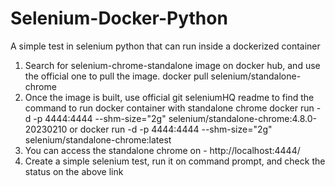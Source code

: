 # Selenium-Docker-Python
A simple test in selenium python that can run inside a dockerized container

1. Search for selenium-chrome-standalone image on docker hub, and use the official one to pull the image. 
    docker pull selenium/standalone-chrome
2. Once the image is built, use official git seleniumHQ readme to find the command to run docker container with standalone chrome
    docker run -d -p 4444:4444 --shm-size="2g" selenium/standalone-chrome:4.8.0-20230210
    or
    docker run -d -p 4444:4444 --shm-size="2g" selenium/standalone-chrome:latest
3. You can access the standalone chrome on - http://localhost:4444/
4. Create a simple selenium test, run it on command prompt, and check the status on the above link
